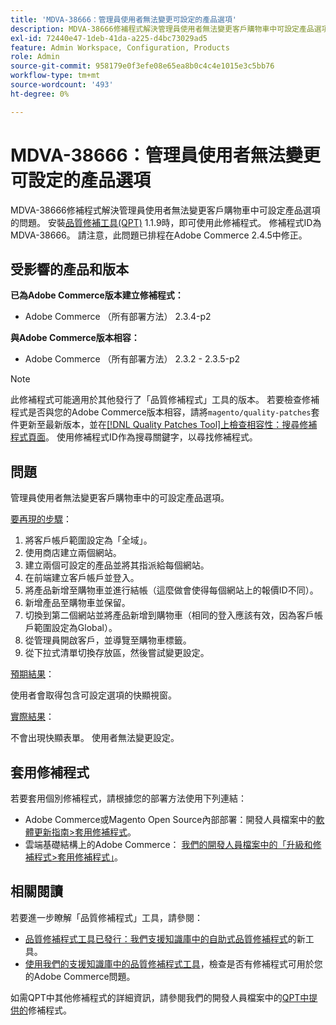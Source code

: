 ```yaml
---
title: 'MDVA-38666：管理員使用者無法變更可設定的產品選項'
description: MDVA-38666修補程式解決管理員使用者無法變更客戶購物車中可設定產品選項的問題。 安裝[Quality Patches Tool (QPT)](/help/announcements/adobe-commerce-announcements/magento-quality-patches-released-new-tool-to-self-serve-quality-patches.md) 1.1.9後，即可使用此修補程式。 修補程式ID為MDVA-38666。 請注意，此問題已排程在Adobe Commerce 2.4.5中修正。
exl-id: 72440e47-1deb-41da-a225-d4bc73029ad5
feature: Admin Workspace, Configuration, Products
role: Admin
source-git-commit: 958179e0f3efe08e65ea8b0c4c4e1015e3c5bb76
workflow-type: tm+mt
source-wordcount: '493'
ht-degree: 0%

---
```


# MDVA-38666：管理員使用者無法變更可設定的產品選項

MDVA-38666修補程式解決管理員使用者無法變更客戶購物車中可設定產品選項的問題。 安裝[品質修補工具(QPT)](/help/announcements/adobe-commerce-announcements/magento-quality-patches-released-new-tool-to-self-serve-quality-patches.md) 1.1.9時，即可使用此修補程式。 修補程式ID為MDVA-38666。 請注意，此問題已排程在Adobe Commerce 2.4.5中修正。

## 受影響的產品和版本

**已為Adobe Commerce版本建立修補程式：**

* Adobe Commerce （所有部署方法） 2.3.4-p2

**與Adobe Commerce版本相容：**

* Adobe Commerce （所有部署方法） 2.3.2 - 2.3.5-p2

>[!NOTE]
>
>此修補程式可能適用於其他發行了「品質修補程式」工具的版本。 若要檢查修補程式是否與您的Adobe Commerce版本相容，請將`magento/quality-patches`套件更新至最新版本，並在[[!DNL Quality Patches Tool]上檢查相容性：搜尋修補程式頁面](https://devdocs.magento.com/quality-patches/tool.html#patch-grid)。 使用修補程式ID作為搜尋關鍵字，以尋找修補程式。

## 問題

管理員使用者無法變更客戶購物車中的可設定產品選項。

<u>要再現的步驟</u>：

1. 將客戶帳戶範圍設定為「全域」。
1. 使用商店建立兩個網站。
1. 建立兩個可設定的產品並將其指派給每個網站。
1. 在前端建立客戶帳戶並登入。
1. 將產品新增至購物車並進行結帳（這麼做會使得每個網站上的報價ID不同）。
1. 新增產品至購物車並保留。
1. 切換到第二個網站並將產品新增到購物車（相同的登入應該有效，因為客戶帳戶範圍設定為Global）。
1. 從管理員開啟客戶，並導覽至購物車標籤。
1. 從下拉式清單切換存放區，然後嘗試變更設定。

<u>預期結果</u>：

使用者會取得包含可設定選項的快顯視窗。

<u>實際結果</u>：

不會出現快顯表單。 使用者無法變更設定。

## 套用修補程式

若要套用個別修補程式，請根據您的部署方法使用下列連結：

* Adobe Commerce或Magento Open Source內部部署：開發人員檔案中的[軟體更新指南>套用修補程式](https://devdocs.magento.com/guides/v2.4/comp-mgr/patching/mqp.html)。
* 雲端基礎結構上的Adobe Commerce： [我們的開發人員檔案中的「升級和修補程式>套用修補程式」](https://devdocs.magento.com/cloud/project/project-patch.html)。

## 相關閱讀

若要進一步瞭解「品質修補程式」工具，請參閱：

* [品質修補程式工具已發行：我們支援知識庫中的自助式品質修補程式](/help/announcements/adobe-commerce-announcements/magento-quality-patches-released-new-tool-to-self-serve-quality-patches.md)的新工具。
* [使用我們的支援知識庫中的品質修補程式工具](/help/support-tools/patches-available-in-qpt-tool/check-patch-for-magento-issue-with-magento-quality-patches.md)，檢查是否有修補程式可用於您的Adobe Commerce問題。

如需QPT中其他修補程式的詳細資訊，請參閱我們的開發人員檔案中的[QPT中提供的](https://devdocs.magento.com/quality-patches/tool.html#patch-grid)修補程式。
